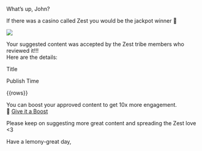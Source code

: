 What’s up, John?

If there was a casino called Zest you would be the jackpot winner 🤗

![](https://s3-eu-west-1.amazonaws.com/zest-app/assets.notifications/suggestions-email/daily.summary/all_accepted_200.gif)

Your suggested content was accepted by the Zest tribe members who
reviewed it!!! \
Here are the details:

Title

Publish Time

{{rows}}

You can boost your approved content to get 10x more engagement. \
🚀 [Give it a
Boost](https://zest.is/content-boost?utm_source=email%26utm_medium=all-accepted)

Please keep on suggesting more great content and spreading the Zest love
\<3

Have a lemony-great day,
